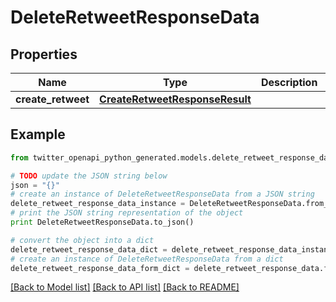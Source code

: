 # DeleteRetweetResponseData


## Properties
Name | Type | Description | Notes
------------ | ------------- | ------------- | -------------
**create_retweet** | [**CreateRetweetResponseResult**](CreateRetweetResponseResult.md) |  | [optional] 

## Example

```python
from twitter_openapi_python_generated.models.delete_retweet_response_data import DeleteRetweetResponseData

# TODO update the JSON string below
json = "{}"
# create an instance of DeleteRetweetResponseData from a JSON string
delete_retweet_response_data_instance = DeleteRetweetResponseData.from_json(json)
# print the JSON string representation of the object
print DeleteRetweetResponseData.to_json()

# convert the object into a dict
delete_retweet_response_data_dict = delete_retweet_response_data_instance.to_dict()
# create an instance of DeleteRetweetResponseData from a dict
delete_retweet_response_data_form_dict = delete_retweet_response_data.from_dict(delete_retweet_response_data_dict)
```
[[Back to Model list]](../README.md#documentation-for-models) [[Back to API list]](../README.md#documentation-for-api-endpoints) [[Back to README]](../README.md)


